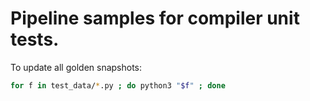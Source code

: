 # Pipeline samples for compiler unit tests.

To update all golden snapshots:

```bash
for f in test_data/*.py ; do python3 "$f" ; done
```
